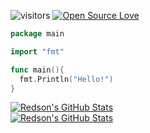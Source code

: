 
![visitors](https://visitor-badge.laobi.icu/badge?page_id=RedsonBr140.RedsonBr140)
[![Open Source Love](https://badges.frapsoft.com/os/v1/open-source.svg?v=102)](https://github.com/ellerbrock/open-source-badge/)

```go
package main

import "fmt"

func main(){
  fmt.Println("Hello!")
}
```
<a href="https://github.com/RedsonBr140/RedsonBr140">
  <img align="center" src="https://github-readme-stats-git-masterrstaa-rickstaa.vercel.app/api/top-langs/?username=redsonbr140&langs_count=10&hide=vim%20script,makefile&exclude_repo=wofi,Dotfiles&text_color=8a919a&icon_color=6aa6f8&bg_color=0d1117" alt="Redson's GitHub Stats" />
</a>
<br>
<a href="https://github.com/RedsonBr140/RedsonBr140">
  <img align="center" src="https://github-readme-stats-git-masterrstaa-rickstaa.vercel.app/api?username=RedsonBr140&show_icons=true&line_height=27&count_private=true&title_color=6aa6f8&text_color=8a919a&icon_color=6aa6f8&bg_color=0d1117" alt="Redson's GitHub Stats" />
</a>
<!--
## 🗂️ Highlight Projects

<a href="https://github.com/RedsonBr140/ppfetch-rs">
  <img align="center" src="https://github-readme-stats.vercel.app/api/pin/?username=RedsonBr140&repo=ppfetch-rs&show_icons=true&line_height=27&title_color=6aa6f8&text_color=8a919a&icon_color=6aa6f8&bg_color=22272e" alt="DA-RNN" />
</a>

<a href="https://github.com/RedsonBr140/telegram-bot">
  <img align="center" src="https://github-readme-stats.vercel.app/api/pin/?username=RedsonBr140&repo=telegram-bot&show_icons=true&line_height=27&title_color=6aa6f8&text_color=8a919a&icon_color=6aa6f8&bg_color=22272e" alt="crnn-pytorch" />
</a>
-->
<!--
## 📚 My Blog:
!-- FEED:START --
!-- FEED:END --

-->
